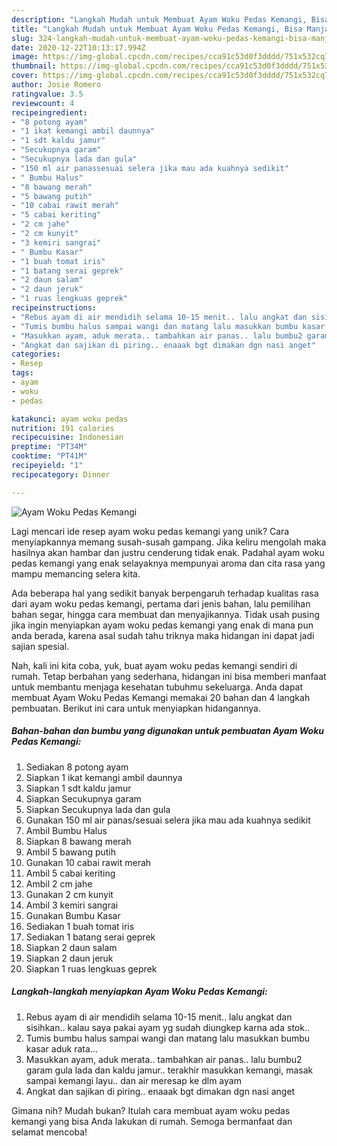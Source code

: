 ```yaml
---
description: "Langkah Mudah untuk Membuat Ayam Woku Pedas Kemangi, Bisa Manjain Lidah"
title: "Langkah Mudah untuk Membuat Ayam Woku Pedas Kemangi, Bisa Manjain Lidah"
slug: 324-langkah-mudah-untuk-membuat-ayam-woku-pedas-kemangi-bisa-manjain-lidah
date: 2020-12-22T10:13:17.994Z
image: https://img-global.cpcdn.com/recipes/cca91c53d0f3dddd/751x532cq70/ayam-woku-pedas-kemangi-foto-resep-utama.jpg
thumbnail: https://img-global.cpcdn.com/recipes/cca91c53d0f3dddd/751x532cq70/ayam-woku-pedas-kemangi-foto-resep-utama.jpg
cover: https://img-global.cpcdn.com/recipes/cca91c53d0f3dddd/751x532cq70/ayam-woku-pedas-kemangi-foto-resep-utama.jpg
author: Josie Romero
ratingvalue: 3.5
reviewcount: 4
recipeingredient:
- "8 potong ayam"
- "1 ikat kemangi ambil daunnya"
- "1 sdt kaldu jamur"
- "Secukupnya garam"
- "Secukupnya lada dan gula"
- "150 ml air panassesuai selera jika mau ada kuahnya sedikit"
- " Bumbu Halus"
- "8 bawang merah"
- "5 bawang putih"
- "10 cabai rawit merah"
- "5 cabai keriting"
- "2 cm jahe"
- "2 cm kunyit"
- "3 kemiri sangrai"
- " Bumbu Kasar"
- "1 buah tomat iris"
- "1 batang serai geprek"
- "2 daun salam"
- "2 daun jeruk"
- "1 ruas lengkuas geprek"
recipeinstructions:
- "Rebus ayam di air mendidih selama 10-15 menit.. lalu angkat dan sisihkan.. kalau saya pakai ayam yg sudah diungkep karna ada stok.."
- "Tumis bumbu halus sampai wangi dan matang lalu masukkan bumbu kasar aduk rata..."
- "Masukkan ayam, aduk merata.. tambahkan air panas.. lalu bumbu2 garam gula lada dan kaldu jamur.. terakhir masukkan kemangi, masak sampai kemangi layu.. dan air meresap ke dlm ayam"
- "Angkat dan sajikan di piring.. enaaak bgt dimakan dgn nasi anget"
categories:
- Resep
tags:
- ayam
- woku
- pedas

katakunci: ayam woku pedas 
nutrition: 191 calories
recipecuisine: Indonesian
preptime: "PT34M"
cooktime: "PT41M"
recipeyield: "1"
recipecategory: Dinner

---
```



![Ayam Woku Pedas Kemangi](https://img-global.cpcdn.com/recipes/cca91c53d0f3dddd/751x532cq70/ayam-woku-pedas-kemangi-foto-resep-utama.jpg)

Lagi mencari ide resep ayam woku pedas kemangi yang unik? Cara menyiapkannya memang susah-susah gampang. Jika keliru mengolah maka hasilnya akan hambar dan justru cenderung tidak enak. Padahal ayam woku pedas kemangi yang enak selayaknya mempunyai aroma dan cita rasa yang mampu memancing selera kita.

Ada beberapa hal yang sedikit banyak berpengaruh terhadap kualitas rasa dari ayam woku pedas kemangi, pertama dari jenis bahan, lalu pemilihan bahan segar, hingga cara membuat dan menyajikannya. Tidak usah pusing jika ingin menyiapkan ayam woku pedas kemangi yang enak di mana pun anda berada, karena asal sudah tahu triknya maka hidangan ini dapat jadi sajian spesial.




Nah, kali ini kita coba, yuk, buat ayam woku pedas kemangi sendiri di rumah. Tetap berbahan yang sederhana, hidangan ini bisa memberi manfaat untuk membantu menjaga kesehatan tubuhmu sekeluarga. Anda dapat membuat Ayam Woku Pedas Kemangi memakai 20 bahan dan 4 langkah pembuatan. Berikut ini cara untuk menyiapkan hidangannya.

<!--inarticleads1-->

##### Bahan-bahan dan bumbu yang digunakan untuk pembuatan Ayam Woku Pedas Kemangi:

1. Sediakan 8 potong ayam
1. Siapkan 1 ikat kemangi ambil daunnya
1. Siapkan 1 sdt kaldu jamur
1. Siapkan Secukupnya garam
1. Siapkan Secukupnya lada dan gula
1. Gunakan 150 ml air panas/sesuai selera jika mau ada kuahnya sedikit
1. Ambil  Bumbu Halus
1. Siapkan 8 bawang merah
1. Ambil 5 bawang putih
1. Gunakan 10 cabai rawit merah
1. Ambil 5 cabai keriting
1. Ambil 2 cm jahe
1. Gunakan 2 cm kunyit
1. Ambil 3 kemiri sangrai
1. Gunakan  Bumbu Kasar
1. Sediakan 1 buah tomat iris
1. Sediakan 1 batang serai geprek
1. Siapkan 2 daun salam
1. Siapkan 2 daun jeruk
1. Siapkan 1 ruas lengkuas geprek




<!--inarticleads2-->

##### Langkah-langkah menyiapkan Ayam Woku Pedas Kemangi:

1. Rebus ayam di air mendidih selama 10-15 menit.. lalu angkat dan sisihkan.. kalau saya pakai ayam yg sudah diungkep karna ada stok..
1. Tumis bumbu halus sampai wangi dan matang lalu masukkan bumbu kasar aduk rata...
1. Masukkan ayam, aduk merata.. tambahkan air panas.. lalu bumbu2 garam gula lada dan kaldu jamur.. terakhir masukkan kemangi, masak sampai kemangi layu.. dan air meresap ke dlm ayam
1. Angkat dan sajikan di piring.. enaaak bgt dimakan dgn nasi anget




Gimana nih? Mudah bukan? Itulah cara membuat ayam woku pedas kemangi yang bisa Anda lakukan di rumah. Semoga bermanfaat dan selamat mencoba!
